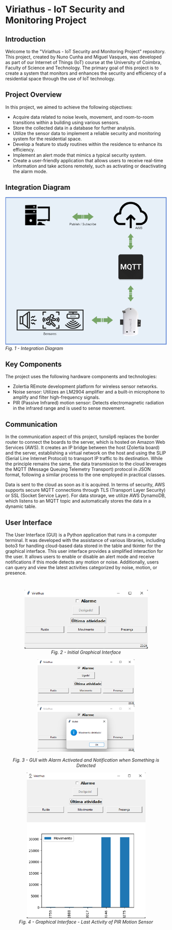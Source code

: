 # Viriathus - IoT Security and Monitoring Project

## Introduction
Welcome to the "Viriathus - IoT Security and Monitoring Project" repository. This project, created by Nuno Cunha and Miguel Vasques, was developed as part of our Internet of Things (IoT) course at the University of Coimbra, Faculty of Science and Technology. The primary goal of this project is to create a system that monitors and enhances the security and efficiency of a residential space through the use of IoT technology.

## Project Overview
In this project, we aimed to achieve the following objectives:

* Acquire data related to noise levels, movement, and room-to-room transitions within a building using various sensors.
* Store the collected data in a database for further analysis.
* Utilize the sensor data to implement a reliable security and monitoring system for the residential space.
* Develop a feature to study routines within the residence to enhance its efficiency.
* Implement an alert mode that mimics a typical security system.
* Create a user-friendly application that allows users to receive real-time information and take actions remotely, such as activating or deactivating the alarm mode.

## Integration Diagram 

<p align="left">
  <img src="Images/Integration Diagram.png" alt="Fig. 1 - Integration Diagram">
  <br>
  <em>Fig. 1 - Integration Diagram</em>
</p>

## Key Components
The project uses the following hardware components and technologies:

* Zolertia REmote development platform for wireless sensor networks.
* Noise sensor: Utilizes an LM2904 amplifier and a built-in microphone to amplify and filter high-frequency signals.
* PIR (Passive Infrared) motion sensor: Detects electromagnetic radiation in the infrared range and is used to sense movement.


## Communication

In the communication aspect of this project, tunslip6 replaces the border router to connect the boards to the server, which is hosted on Amazon Web Services (AWS). It creates an IP bridge between the host (Zolertia board) and the server, establishing a virtual network on the host and using the SLIP (Serial Line Internet Protocol) to transport IP traffic to its destination. While the principle remains the same, the data transmission to the cloud leverages the MQTT (Message Queuing Telemetry Transport) protocol in JSON format, following a similar process to the one employed in practical classes. 

Data is sent to the cloud as soon as it is acquired. In terms of security, AWS supports secure MQTT connections through TLS (Transport Layer Security) or SSL (Socket Service Layer). For data storage, we utilize AWS DynamoDB, which listens to an MQTT topic and automatically stores the data in a dynamic table.

## User Interface

The User Interface (GUI) is a Python application that runs in a computer terminal. It was developed with the assistance of various libraries, including boto3 for handling cloud-based data stored in the table and tkinter for the graphical interface. This user interface provides a simplified interaction for the user. It allows users to enable or disable an alert mode and receive notifications if this mode detects any motion or noise. Additionally, users can query and view the latest activities categorized by noise, motion, or presence.

<br>

<p align="center">
  <img src="Images/1.png" alt="Fig. 2 - Initial Graphical Interface">
  <br>
  <em>Fig. 2 - Initial Graphical Interface</em>
</p>

<div align="center">
    <img src="Images/2.png" alt="Fig. 3 - GUI with Alarm Activated">
    <img src="Images/3.png" alt="Notification when Something is Detected">
    <p><em>Fig. 3 - GUI with Alarm Activated and Notification when Something is Detected</em></p>
</div>


<p align="center">
  <img src="Images/4.png" alt="Fig. 4 - Graphical Interface - Last Activity of PIR Motion Sensor">
  <br>
  <em>Fig. 4 - Graphical Interface - Last Activity of PIR Motion Sensor</em>
</p>


